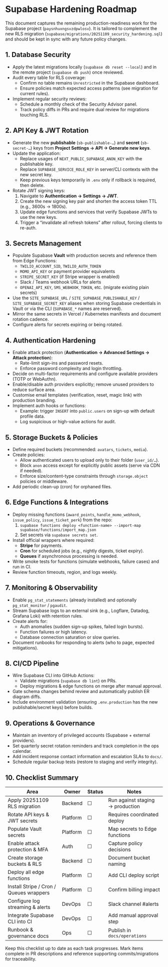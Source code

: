 # Supabase Hardening Roadmap

This document captures the remaining production-readiness work for the Supabase project (`paysnhuxngsvzdpwlosv`). It is tailored to complement the new RLS migration (`supabase/migrations/20251109_security_hardening.sql`) and should be kept in sync with any future policy changes.

## 1. Database Security
- Apply the latest migrations locally (`supabase db reset --local`) and in the remote project (`supabase db push`) once reviewed.
- Audit every table for RLS coverage:
  - Confirm no table remains `Unrestricted` in the Supabase dashboard.
  - Ensure policies match expected access patterns (see migration for current rules).
- Implement regular security reviews:
  - Schedule a monthly check of the Security Advisor panel.
  - Track policy diffs in PRs and require dual review for migrations touching RLS.

## 2. API Key & JWT Rotation
- Generate the new **publishable** (`sb-publishable-…`) and **secret** (`sb-secret-…`) keys from **Project Settings → API → Generate new keys**.
- Update the application:
  - Replace usages of `NEXT_PUBLIC_SUPABASE_ANON_KEY` with the publishable key.
  - Replace `SUPABASE_SERVICE_ROLE_KEY` in server/CLI contexts with the new secret key.
  - Keep previous keys temporarily in `.env` only if rollback is required, then delete.
- Rotate JWT signing keys:
  1. Navigate to **Authentication → Settings → JWT**.
  2. Create the new signing key pair and shorten the access token TTL (e.g., 3600s → 1800s).
  3. Update edge functions and services that verify Supabase JWTs to use the new keys.
  4. Trigger a “invalidate all refresh tokens” after rollout, forcing clients to re-auth.

## 3. Secrets Management
- Populate Supabase **Vault** with production secrets and reference them from Edge Functions:
  - `TWILIO_ACCOUNT_SID`, `TWILIO_AUTH_TOKEN`
  - `MOMO_API_KEY` or payment provider equivalents
  - `STRIPE_SECRET_KEY` (if Stripe wrapper is enabled)
  - Slack / Teams webhook URLs for alerts
  - `OPENAI_API_KEY`, `SMS_WEBHOOK_TOKEN`, etc. (migrate existing plain secrets)
- Use the `SITE_SUPABASE_URL` / `SITE_SUPABASE_PUBLISHABLE_KEY` / `SITE_SUPABASE_SECRET_KEY` aliases when storing Supabase credentials in Vault or via the CLI (`SUPABASE_*` names are reserved).
- Mirror the same secrets in Vercel / Kubernetes manifests and document rotation cadence.
- Configure alerts for secrets expiring or being rotated.

## 4. Authentication Hardening
- Enable attack protection (**Authentication → Advanced Settings → Attack protection**):
  - Rate-limit sign-ins and password resets.
  - Enforce password complexity and login throttling.
- Decide on multi-factor requirements and configure available providers (TOTP or WebAuthn).
- Enable/disable auth providers explicitly; remove unused providers to reduce surface area.
- Customise email templates (verification, reset, magic link) with production branding.
- Implement auth hooks or functions:
  - Example: trigger `INSERT` into `public.users` on sign-up with default profile data.
  - Log suspicious or high-value actions for audit.

## 5. Storage Buckets & Policies
- Define required buckets (recommended: `avatars`, `tickets`, `media`).
- Create policies:
  - Allow authenticated users to upload only to their folder (`user_id/…`).
  - Block `anon` access except for explicitly public assets (serve via CDN if needed).
  - Enforce size/content-type constraints through `storage.object` policies or middleware.
- Add periodic clean-up (cron) for orphaned files.

## 6. Edge Functions & Integrations
- Deploy missing functions (`award_points`, `handle_momo_webhook`, `issue_policy`, `issue_ticket_perk`) from the repo:
  1. `supabase functions deploy <function-name> --import-map supabase/functions/import_map.json`
  2. Set secrets via `supabase secrets set`.
- Install official wrappers where required:
  - **Stripe** for payments.
  - **Cron** for scheduled jobs (e.g., nightly digests, ticket expiry).
  - **Queues** if asynchronous processing is needed.
- Write smoke tests for functions (simulate webhooks, failure cases) and run in CI.
- Review function timeouts, region, and logs weekly.

## 7. Monitoring & Observability
- Enable `pg_stat_statements` (already installed) and optionally `pg_stat_monitor` / `pgaudit`.
- Stream Supabase logs to an external sink (e.g., Logflare, Datadog, Grafana Loki) with retention rules.
- Create alerts for:
  - Auth anomalies (sudden sign-up spikes, failed login bursts).
  - Function failures or high latency.
  - Database connection saturation or slow queries.
- Document runbooks for responding to alerts (who to page, expected mitigations).

## 8. CI/CD Pipeline
- Wire Supabase CLI into GitHub Actions:
  - Validate migrations (`supabase db lint`) on PRs.
  - Deploy migrations & edge functions on merge after manual approval.
- Gate schema changes behind review and automatically publish ER diagram diffs.
- Include environment validation (ensuring `.env.production` has the new publishable/secret keys) before builds.

## 9. Operations & Governance
- Maintain an inventory of privileged accounts (Supabase + external providers).
- Set quarterly secret rotation reminders and track completion in the ops calendar.
- Add incident response contact information and escalation SLAs to `docs/`.
- Schedule regular backup tests (restore to staging and verify integrity).

## 10. Checklist Summary

| Area | Owner | Status | Notes |
| --- | --- | --- | --- |
| Apply 20251109 RLS migration | Backend | ☐ | Run against staging → production |
| Rotate API keys & JWT secrets | Platform | ☐ | Requires coordinated deploy |
| Populate Vault secrets | Platform | ☐ | Map secrets to Edge functions |
| Enable attack protection & MFA | Auth | ☐ | Capture policy decisions |
| Create storage buckets & RLS | Backend | ☐ | Document bucket naming |
| Deploy all edge functions | Platform | ☐ | Add CLI deploy script |
| Install Stripe / Cron / Queues wrappers | Platform | ☐ | Confirm billing impact |
| Configure log streaming & alerts | DevOps | ☐ | Slack channel #alerts |
| Integrate Supabase CLI into CI | DevOps | ☐ | Add manual approval step |
| Runbook & governance docs | Ops | ☐ | Publish in `docs/operations` |

Keep this checklist up to date as each task progresses. Mark items complete in PR descriptions and reference supporting commits/migrations for traceability.

